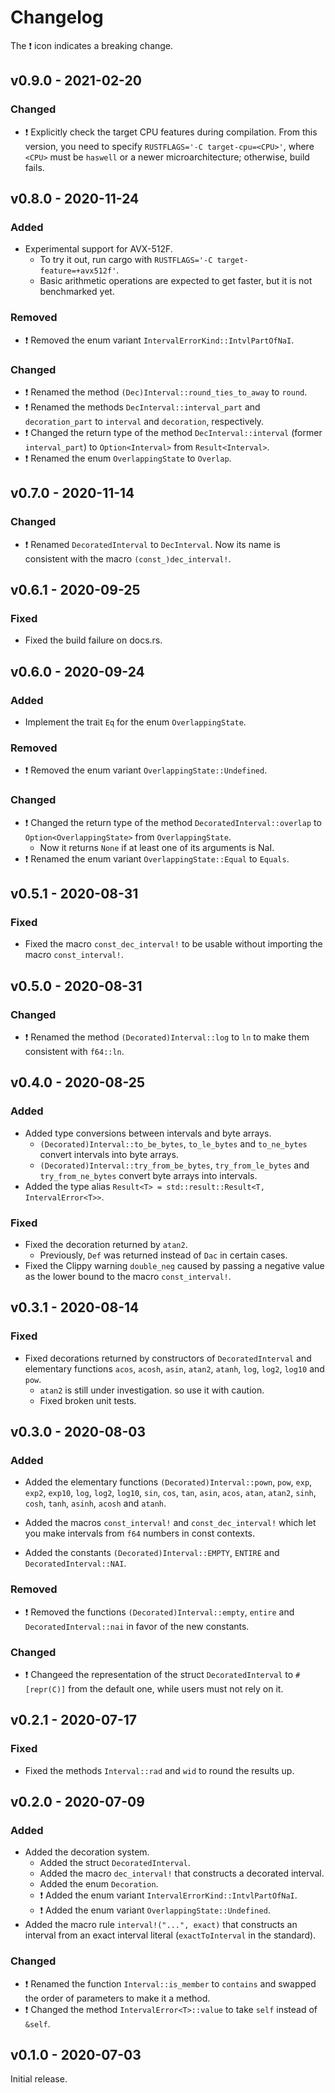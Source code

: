 # Changelog

The ❗ icon indicates a breaking change.

## v0.9.0 - 2021-02-20

### Changed

- ❗ Explicitly check the target CPU features during compilation. From this version, you need to specify `RUSTFLAGS='-C target-cpu=<CPU>'`, where `<CPU>` must be `haswell` or a newer microarchitecture; otherwise, build fails.

## v0.8.0 - 2020-11-24

### Added

- Experimental support for AVX-512F.
  - To try it out, run cargo with `RUSTFLAGS='-C target-feature=+avx512f'`.
  - Basic arithmetic operations are expected to get faster, but it is not benchmarked yet.

### Removed

- ❗ Removed the enum variant `IntervalErrorKind::IntvlPartOfNaI`.

### Changed

- ❗ Renamed the method `(Dec)Interval::round_ties_to_away` to `round`.
- ❗ Renamed the methods `DecInterval::interval_part` and `decoration_part` to `interval` and `decoration`, respectively.
- ❗ Changed the return type of the method `DecInterval::interval` (former `interval_part`) to `Option<Interval>` from `Result<Interval>`.
- ❗ Renamed the enum `OverlappingState` to `Overlap`.

## v0.7.0 - 2020-11-14

### Changed

- ❗ Renamed `DecoratedInterval` to `DecInterval`. Now its name is consistent with the macro `(const_)dec_interval!`.

## v0.6.1 - 2020-09-25

### Fixed

- Fixed the build failure on docs.rs.

## v0.6.0 - 2020-09-24

### Added

- Implement the trait `Eq` for the enum `OverlappingState`.

### Removed

- ❗ Removed the enum variant `OverlappingState::Undefined`.

### Changed

- ❗ Changed the return type of the method `DecoratedInterval::overlap` to `Option<OverlappingState>` from `OverlappingState`.
  - Now it returns `None` if at least one of its arguments is NaI.
- ❗ Renamed the enum variant `OverlappingState::Equal` to `Equals`.

## v0.5.1 - 2020-08-31

### Fixed

- Fixed the macro `const_dec_interval!` to be usable without importing the macro `const_interval!`.

## v0.5.0 - 2020-08-31

### Changed

- ❗ Renamed the method `(Decorated)Interval::log` to `ln` to make them consistent with `f64::ln`.

## v0.4.0 - 2020-08-25

### Added

- Added type conversions between intervals and byte arrays.
  - `(Decorated)Interval::to_be_bytes`, `to_le_bytes` and `to_ne_bytes` convert intervals into byte arrays.
  - `(Decorated)Interval::try_from_be_bytes`, `try_from_le_bytes` and `try_from_ne_bytes` convert byte arrays into intervals.
- Added the type alias `Result<T> = std::result::Result<T, IntervalError<T>>`.

### Fixed

- Fixed the decoration returned by `atan2`.
  - Previously, `Def` was returned instead of `Dac` in certain cases.
- Fixed the Clippy warning `double_neg` caused by passing a negative value as the lower bound to the macro `const_interval!`.

## v0.3.1 - 2020-08-14

### Fixed

- Fixed decorations returned by constructors of `DecoratedInterval` and elementary functions `acos`, `acosh`, `asin`, `atan2`, `atanh`, `log`, `log2`, `log10` and `pow`.
  - `atan2` is still under investigation. so use it with caution.
  - Fixed broken unit tests.

## v0.3.0 - 2020-08-03

### Added

- Added the elementary functions `(Decorated)Interval::pown`, `pow`, `exp`, `exp2`, `exp10`, `log`, `log2`, `log10`, `sin`, `cos`, `tan`, `asin`, `acos`, `atan`, `atan2`, `sinh`, `cosh`, `tanh`, `asinh`, `acosh` and `atanh`.

- Added the macros `const_interval!` and `const_dec_interval!` which let you make intervals from `f64` numbers in const contexts.

- Added the constants `(Decorated)Interval::EMPTY`, `ENTIRE` and `DecoratedInterval::NAI`.

### Removed

- ❗ Removed the functions `(Decorated)Interval::empty`, `entire` and `DecoratedInterval::nai` in favor of the new constants.

### Changed

- ❗ Changeed the representation of the struct `DecoratedInterval` to `#[repr(C)]` from the default one, while users must not rely on it.

## v0.2.1 - 2020-07-17

### Fixed

- Fixed the methods `Interval::rad` and `wid` to round the results up.

## v0.2.0 - 2020-07-09

### Added

- Added the decoration system.
  - Added the struct `DecoratedInterval`.
  - Added the macro `dec_interval!` that constructs a decorated interval.
  - Added the enum `Decoration`.
  - ❗ Added the enum variant `IntervalErrorKind::IntvlPartOfNaI`.
  - ❗ Added the enum variant `OverlappingState::Undefined`.
- Added the macro rule `interval!("...", exact)` that constructs an interval from an exact interval literal (`exactToInterval` in the standard).

### Changed

- ❗ Renamed the function `Interval::is_member` to `contains` and swapped the order of parameters to make it a method.
- ❗ Changed the method `IntervalError<T>::value` to take `self` instead of `&self`.

## v0.1.0 - 2020-07-03

Initial release.
